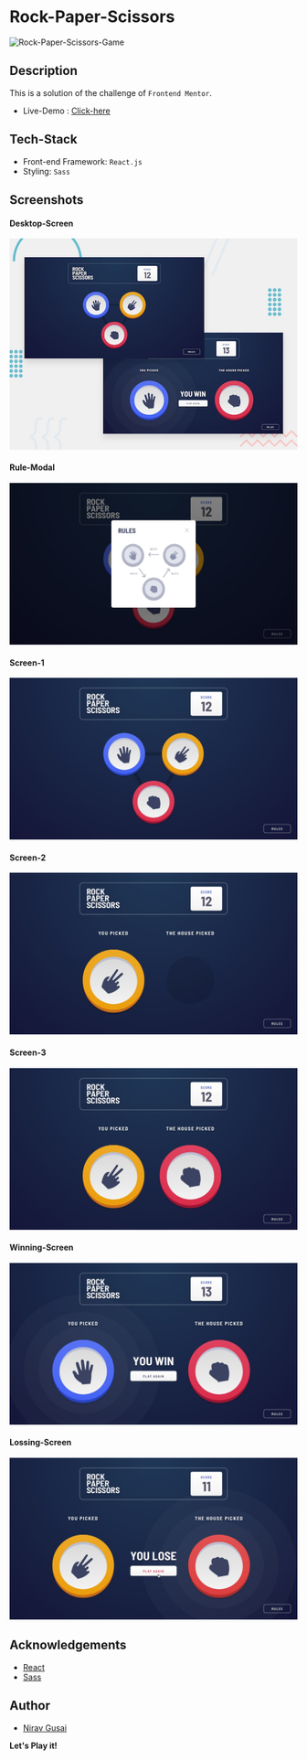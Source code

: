 # Rock-Paper-Scissors

![Rock-Paper-Scissors-Game](https://socialify.git.ci/Nirav1510/Rock-Paper-Scissors-Game/image?font=Bitter&language=1&owner=1&pattern=Formal%20Invitation&stargazers=1&theme=Dark)

## Description
This is a solution of the challenge of `Frontend Mentor`.
* Live-Demo : [Click-here](https://rps-game009.netlify.app)

## Tech-Stack
* Front-end Framework: `React.js`
* Styling: `Sass`

## Screenshots

#### Desktop-Screen
![Demo-Screen](./screenshots/desktop-preview.jpg)
#### Rule-Modal
![Rule-Modal](./screenshots/rules-modal.jpg)
#### Screen-1
![Screen-1](./screenshots/desktop-step-1.jpg)
#### Screen-2
![Screen-2](./screenshots/desktop-step-2.jpg)
#### Screen-3
![Screen-3](./screenshots/desktop-step-3.jpg)
#### Winning-Screen
![Winning-Screen](./screenshots/desktop-step-4-win.jpg)
#### Lossing-Screen
![Lossing-Screen](./screenshots/desktop-step-4-lose.jpg)

## Acknowledgements

- [React](https://reactjs.org/)
- [Sass](https://sass-lang.com/documentation)

## Author

- [Nirav Gusai](https://github.com/Nirav1510)

**Let's Play it!**
